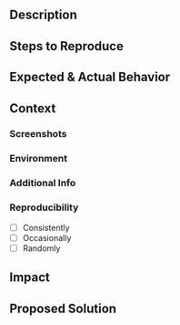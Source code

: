 <!-- Use this template to report bugs. -->
<!-- Optional sections can be removed if not applicable. -->
<!-- Comments describe the purpose of each section. -->

## Description

<!-- Briefly describe the encountered bug. -->

## Steps to Reproduce

<!--
1. List the steps to reproduce the bug.
2. Include relevant URLs, code snippets, or configurations.
-->

## Expected & Actual Behavior

<!-- Describe the expected and actual outcomes. -->

## Context

### Screenshots <!-- Optional -->

<!-- Attach screenshots or GIFs if applicable. -->

### Environment <!-- Optional -->

<!-- Provide details about the system and software versions -->
<!-- - OS: [e.g., Windows 10, macOS Big Sur, Ubuntu 20.04] -->
<!-- - Browser: [e.g., Chrome 92.0.4515.159, Firefox 91.0.2] -->
<!-- - App Version/Commit: [e.g., v1.0.0, Git hash: abcd123] -->

### Additional Info <!-- Optional -->

<!-- Include any extra information that might help -->
<!-- - Related issues/pull requests -->
<!-- - Tried workarounds -->
<!-- - Stack traces/logs -->
<!-- - Configuration files -->

### Reproducibility

<!-- Mark the checkbox that applies -->

- [ ] Consistently
- [ ] Occasionally
- [ ] Randomly

## Impact

<!-- Explain how the bug affects your usage. -->

## Proposed Solution <!-- Optional -->

<!-- Share your ideas for fixing the bug. -->
